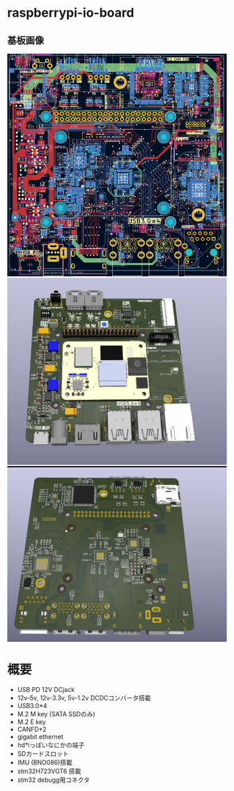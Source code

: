 # raspberrypi-io-board

## 基板画像
![基板](https://raw.githubusercontent.com/midarubiccube/raspberrypi-io-board/refs/heads/master/image/image.png)
![表](https://raw.githubusercontent.com/midarubiccube/raspberrypi-io-board/refs/heads/master/image/front.png)
![裏](https://raw.githubusercontent.com/midarubiccube/raspberrypi-io-board/refs/heads/master/image/back.png)

# 概要
- USB PD 12V DCjack
- 12v-5v, 12v-3.3v, 5v-1.2v DCDCコンバータ搭載
- USB3.0*4
- M.2 M key (SATA SSDのみ) 
- M.2 E key
- CANFD*2
- gigabit ethernet
- hd*iっぽいなにかの端子
- SDカードスロット
- IMU (BNO086)搭載
- stm32H723VGT6 搭載
- stm32 debugg用コネクタ